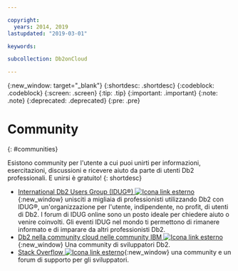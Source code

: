 ```yaml
---

copyright:
  years: 2014, 2019
lastupdated: "2019-03-01"

keywords: 

subcollection: Db2onCloud

---
```


<!-- Attribute definitions --> 
{:new_window: target="_blank"}
{:shortdesc: .shortdesc}
{:codeblock: .codeblock}
{:screen: .screen}
{:tip: .tip}
{:important: .important}
{:note: .note}
{:deprecated: .deprecated}
{:pre: .pre}

# Community
{: #communities}

Esistono community per l'utente a cui puoi unirti per informazioni, esercitazioni, discussioni e ricevere aiuto da parte di utenti Db2 professionali. E unirsi è gratuito!
{: shortdesc}

* [International Db2 Users Group (IDUG®) ![Icona link esterno](../../icons/launch-glyph.svg "Icona link esterno")](https://www.idug.org/){:new_window} unisciti a migliaia di professionisti utilizzando Db2 con IDUG®, un'organizzazione per l'utente, indipendente, no profit, di utenti di Db2. I forum di IDUG online sono un posto ideale per chiedere aiuto o venire coinvolti. Gli eventi IDUG nel mondo ti permettono di rimanere informato e di imparare da altri professionisti Db2.
* [Db2 nella community cloud nelle community IBM ![Icona link esterno](../../icons/launch-glyph.svg "Icona link esterno")](https://community.ibm.com/community/user/hybriddatamanagement/communities/community-home?CommunityKey=ea909850-39ea-4ac4-9512-8e2eb37ea09a){:new_window} Una community di sviluppatori Db2.
* [Stack Overflow ![Icona link esterno](../../icons/launch-glyph.svg "Icona link esterno")](https://stackoverflow.com/users/login?ssrc=anon_ask&returnurl=https%3a%2f%2fstackoverflow.com%2fquestions%2fask%3ftags%3ddashdb){:new_window} una community e un forum di supporto per gli sviluppatori.
